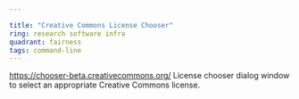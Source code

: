 ```yaml
---

title: "Creative Commons License Chooser"
ring: research software infra
quadrant: fairness
tags: command-line
---
```

https://chooser-beta.creativecommons.org/
License chooser dialog window to select an appropriate Creative Commons license.
